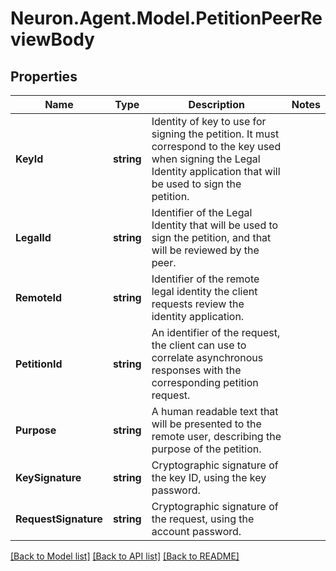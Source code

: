 # Neuron.Agent.Model.PetitionPeerReviewBody

## Properties

Name | Type | Description | Notes
------------ | ------------- | ------------- | -------------
**KeyId** | **string** | Identity of key to use for signing the petition. It must correspond to the key used when signing the Legal Identity application that will be used to sign the petition. | 
**LegalId** | **string** | Identifier of the Legal Identity that will be used to sign the petition, and that will be reviewed by the peer. | 
**RemoteId** | **string** | Identifier of the remote legal identity the client requests review the identity application. | 
**PetitionId** | **string** | An identifier of the request, the client can use to correlate asynchronous responses with the corresponding petition request. | 
**Purpose** | **string** | A human readable text that will be presented to the remote user, describing the purpose of the petition. | 
**KeySignature** | **string** | Cryptographic signature of the key ID, using the key password.  | 
**RequestSignature** | **string** | Cryptographic signature of the request, using the account password.  | 

[[Back to Model list]](../README.md#documentation-for-models) [[Back to API list]](../README.md#documentation-for-api-endpoints) [[Back to README]](../README.md)


